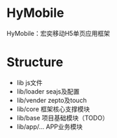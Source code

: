 # HyMobile
HyMobile：宏奕移动H5单页应用框架

# Structure
- lib js文件
- lib/loader seajs及配置
- lib/vender zepto及touch
- lib/core 框架核心支撑模块
- lib/base 项目基础模块（TODO）
- lib/app/... APP业务模块
